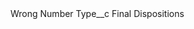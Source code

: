 <?xml version="1.0" encoding="UTF-8"?>
<CustomMetadata xmlns="http://soap.sforce.com/2006/04/metadata" xmlns:xsi="http://www.w3.org/2001/XMLSchema-instance" xmlns:xsd="http://www.w3.org/2001/XMLSchema">
    <label>Wrong Number</label>
    <values>
        <field>Type__c</field>
        <value xsi:type="xsd:string">Final Dispositions</value>
    </values>
</CustomMetadata>
